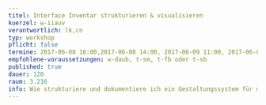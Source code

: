 ```yaml
---
titel: Interface Inventar strukturieren & visualisieren
kuerzel: w-iiauv
verantwortlich: lk,cn
typ: workshop
pflicht: false
termine: 2017-06-08 16:00,2017-06-08 14:00, 2017-06-09 11:00, 2017-06-09 14:00
empfohlene-voraussetzungen: w-daub, t-sm, t-fb oder t-sb
published: true
dauer: 120
raum: 3.216
info: Wie strukturiere und dokumentiere ich ein Gestaltungssystem für mich, mein Team und andere?
---
```


